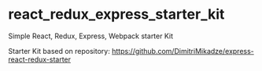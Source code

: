 # react_redux_express_starter_kit
Simple React, Redux, Express, Webpack starter Kit

Starter Kit based on repository: https://github.com/DimitriMikadze/express-react-redux-starter
